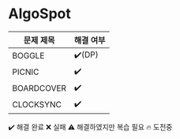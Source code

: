 # AlgoSpot

| 문제 제목 | 해결 여부 |
| --- | --- |
| BOGGLE  | ✔️(DP) |
| PICNIC  |✔️|
| BOARDCOVER  |✔️|
| CLOCKSYNC  |✔️|

✔️ 해결 완료
❌ 실패
⚠️ 해결하였지만 복습 필요
🔥 도전중
